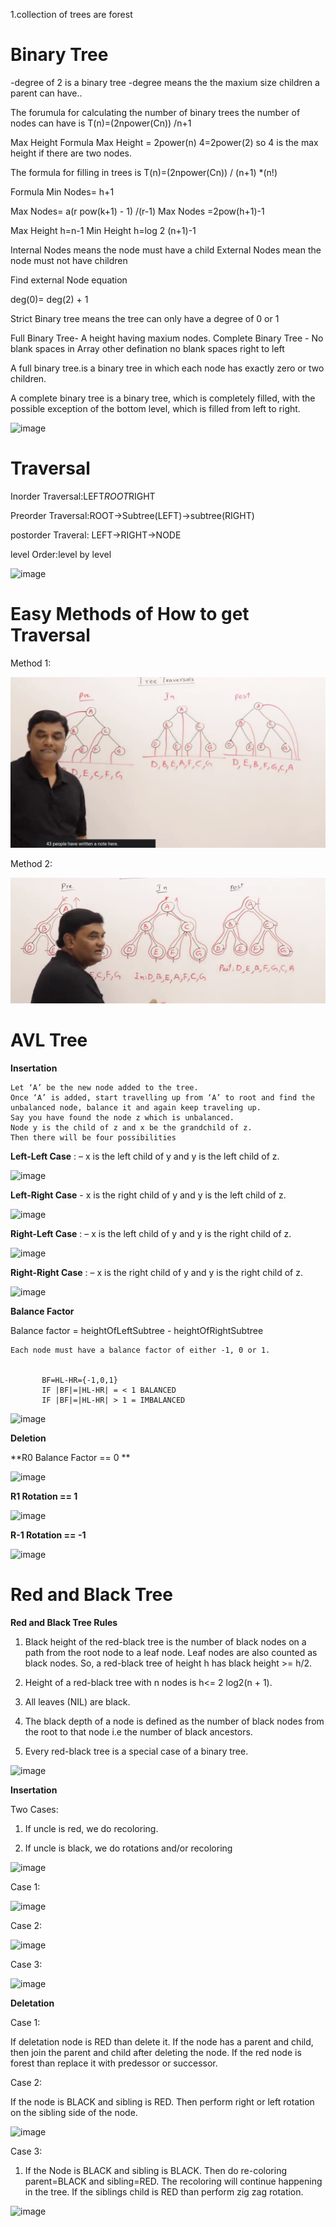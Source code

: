 1.collection of trees are forest


Binary Tree
=====
 
  -degree of 2 is a binary tree
  -degree means the the maxium size children a parent can have..

  The forumula for calculating the number of binary trees the number of nodes can have is T(n)=(2npower(Cn)) /n+1

 
   Max Height Formula Max Height = 2power(n)  4=2power(2) so 4 is the max height   if there are two nodes. 


The formula for filling in trees is T(n)=(2npower(Cn)) / (n+1) *(n!)

  Formula
  Min Nodes= h+1

  Max Nodes= a(r pow(k+1) - 1) /(r-1)
  Max Nodes =2pow(h+1)-1

  Max Height h=n-1
  Min Height h=log 2 (n+1)-1


Internal Nodes means the node must have a child
External Nodes mean the node must not have children

Find external Node equation

deg(0)= deg(2) + 1


Strict Binary tree means the tree can only have a degree of 0 or 1


Full Binary Tree- A height having maxium nodes.
Complete Binary Tree - No blank spaces in Array
other defination no blank spaces right to left


A full binary tree.is a binary tree in which each node has exactly zero or two children.



A complete binary tree is a binary tree, which is completely filled, with the possible exception of the bottom level, which is filled from left to right.



![image](https://user-images.githubusercontent.com/4705770/156894522-946bac23-8002-4303-a6d7-c5d950ba1622.png)



Traversal
=====
Inorder Traversal:LEFT*ROOT*RIGHT

Preorder Traversal:ROOT->Subtree(LEFT)->subtree(RIGHT)

postorder Traveral: LEFT->RIGHT->NODE 

level Order:level by level


![image](https://user-images.githubusercontent.com/4705770/156894269-2495e1b8-6ffc-4a0d-aca1-ac797b32107b.png)

Easy Methods of How to get Traversal
====================================

Method 1:


![image](https://github.com/selvadurai/DSA-Using-C/blob/main/Trees/Images/howToGetOrderOfTree.png)

Method 2:

![image](https://github.com/selvadurai/DSA-Using-C/blob/main/Trees/Images/easyMethod2.png)



AVL Tree
=====

**Insertation**

    Let ‘A’ be the new node added to the tree.
    Once ‘A’ is added, start travelling up from ‘A’ to root and find the unbalanced node, balance it and again keep traveling up.
    Say you have found the node z which is unbalanced.
    Node y is the child of z and x be the grandchild of z.
    Then there will be four possibilities

   **Left-Left Case** : – x is the left child of y and y is the left child of z.
   
   ![image](https://user-images.githubusercontent.com/4705770/156894836-b90fd50e-d77d-465c-b6c1-4c19a94e428f.png)
    
   **Left-Right Case** -  x is the right child of y and y is the left child of z.
    
   ![image](https://user-images.githubusercontent.com/4705770/156894929-d9a5d47f-695f-462b-957b-357d6bccd17b.png)
   
   
   **Right-Left Case** : – x is the left child of y and y is the right child of z.
   
   ![image](https://user-images.githubusercontent.com/4705770/156894983-4adf1bde-31da-47c6-aa0a-e515ba3ae68a.png)


   **Right-Right Case** : – x is the right child of y and y is the right child of z.
   
   
   ![image](https://user-images.githubusercontent.com/4705770/156894993-f1591d55-b069-4990-b6e3-9f37a8a2c6fc.png)
   
   
 **Balance Factor**
 
   Balance factor = heightOfLeftSubtree - heightOfRightSubtree
  

    Each node must have a balance factor of either -1, 0 or 1.
    
    
           BF=HL-HR={-1,0,1}
           IF |BF|=|HL-HR| = < 1 BALANCED
           IF |BF|=|HL-HR| > 1 = IMBALANCED

   ![image](https://user-images.githubusercontent.com/4705770/156895494-25907513-18dd-410f-b9cd-d0b4ab462ace.png)


   
   
   
   
 **Deletion**
 
   **R0 Balance Factor == 0 **
     
   ![image](https://user-images.githubusercontent.com/4705770/156895103-94f16e20-b3e9-4ad6-87d3-e84f01fbee67.png)

   **R1 Rotation == 1**

   ![image](https://user-images.githubusercontent.com/4705770/156895162-70752453-e91e-4a70-afc1-a161f47dd8c3.png)
   
   **R-1 Rotation == -1**
    
   ![image](https://user-images.githubusercontent.com/4705770/156895212-1052387a-d2e3-4414-8c15-2c3cb25716a0.png)


Red and Black Tree
===

**Red and Black Tree Rules**

1. Black height of the red-black tree is the number of black nodes on a path from the root node to a leaf node. Leaf nodes are also counted as black nodes. So, a    red-black tree of height h has black height >= h/2.

2. Height of a red-black tree with n nodes is h<= 2 log2(n + 1).

3. All leaves (NIL) are black.

4. The black depth of a node is defined as the number of black nodes from the root to that node i.e the number of black ancestors.

5. Every red-black tree is a special case of a binary tree. 



![image](https://user-images.githubusercontent.com/4705770/156954967-2726ee14-b125-4309-8692-e8eb33c92e49.png)


**Insertation**

Two Cases:

1. If uncle is red, we do recoloring. 


2. If uncle is black, we do rotations and/or recoloring



![image](https://user-images.githubusercontent.com/4705770/156955700-fd86df0f-5c58-45bb-a252-89364e32aa15.png)

   

 Case 1:
 
 ![image](https://user-images.githubusercontent.com/4705770/156956321-78f05394-0343-4a82-95fd-b7bf24131b50.png)
 
 
 Case 2:
 
 ![image](https://user-images.githubusercontent.com/4705770/156956354-45d5cfda-e0f0-4303-a925-7c99326540be.png)
 
 Case 3:
 
 ![image](https://user-images.githubusercontent.com/4705770/156956399-7ecc17da-a91d-4fbe-bba3-86733aaa8d70.png)
 
 
 
 **Deletation**
 
 Case 1:
 
 If deletation node is RED than delete it. If the node has a parent and child, then join the parent and child after 
 deleting the node. If the red node is forest than replace it with predessor or successor. 
 
 Case 2:
 
 If the node is BLACK and sibling is RED. Then perform right or left rotation on the sibling side of the node. 
 
 ![image](https://user-images.githubusercontent.com/4705770/156957566-259321ef-3042-43a2-a9ce-b5ec846160af.png)

 
 Case 3: 
 
 1. If the Node is BLACK and sibling is BLACK. Then do re-coloring parent=BLACK and sibling=RED. The recoloring will continue happening in the tree. If the siblings child is RED than perform zig zag rotation.


![image](https://user-images.githubusercontent.com/4705770/156958571-3b971496-b085-4902-87cd-9c7feafd27f8.png)

 
 
 
 


